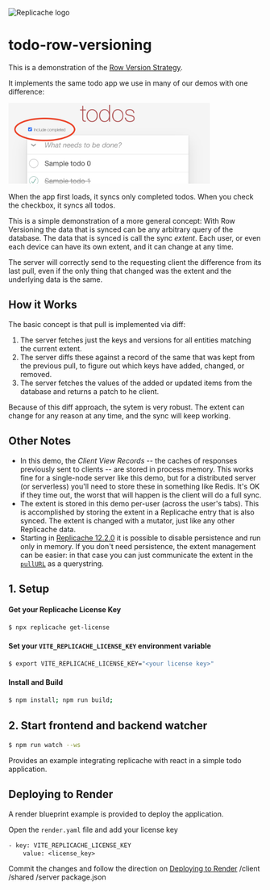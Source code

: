 ![Replicache logo](https://uploads-ssl.webflow.com/623a2f46e064937599256c2d/6269e72c61073c3d561a5015_Lockup%20v2.svg)

# todo-row-versioning

This is a demonstration of the [Row Version Strategy](https://replicache.notion.site/The-Row-Version-Strategy-5c5560b0ba3c437fae6eb34318b54712).

It implements the same todo app we use in many of our demos with one difference:

<img src="screencap.png" width="400">

When the app first loads, it syncs only completed todos. When you check the checkbox, it syncs all todos.

This is a simple demonstration of a more general concept: With Row Versioning the data that is synced can be any arbitrary query of the database. The data that is synced is call the sync _extent_. Each user, or even each device can have its own extent, and it can change at any time.

The server will correctly send to the requesting client the difference from its last pull, even if the only thing that changed was the extent and the underlying data is the same.

## How it Works

The basic concept is that pull is implemented via diff:

1. The server fetches just the keys and versions for all entities matching the current extent.
2. The server diffs these against a record of the same that was kept from the previous pull, to figure out which keys have added, changed, or removed.
3. The server fetches the values of the added or updated items from the database and returns a patch to he client.

Because of this diff approach, the sytem is very robust. The extent can change for any reason at any time, and the sync will keep working.

## Other Notes

- In this demo, the _Client View Records_ -- the caches of responses previously sent to clients -- are stored in process memory. This works fine for a single-node server like this demo, but for a distributed server (or serverless) you'll need to store these in something like Redis. It's OK if they time out, the worst that will happen is the client will do a full sync.
- The extent is stored in this demo per-user (across the user's tabs). This is accomplished by storing the extent in a Replicache entry that is also synced. The extent is changed with a mutator, just like any other Replicache data.
- Starting in [Replicache 12.2.0](https://blog.replicache.dev/blog/replicache-12-1-0) it is possible to disable persistence and run only in memory. If you don't need persistence, the extent management can be easier: in that case you can just communicate the extent in the [`pullURL`](https://doc.replicache.dev/api/interfaces/ReplicacheOptions#pullurl) as a querystring.


## 1. Setup

#### Get your Replicache License Key

```bash
$ npx replicache get-license
```

#### Set your `VITE_REPLICACHE_LICENSE_KEY` environment variable

```bash
$ export VITE_REPLICACHE_LICENSE_KEY="<your license key>"
```

#### Install and Build

```bash
$ npm install; npm run build;
```

## 2. Start frontend and backend watcher

```bash
$ npm run watch --ws
```

Provides an example integrating replicache with react in a simple todo application.

## Deploying to Render

A render blueprint example is provided to deploy the application.

Open the `render.yaml` file and add your license key

```
- key: VITE_REPLICACHE_LICENSE_KEY
    value: <license_key>
```

Commit the changes and follow the direction on [Deploying to Render](https://doc.replicache.dev/deploy-render)
/client
/shared
/server
package.json

